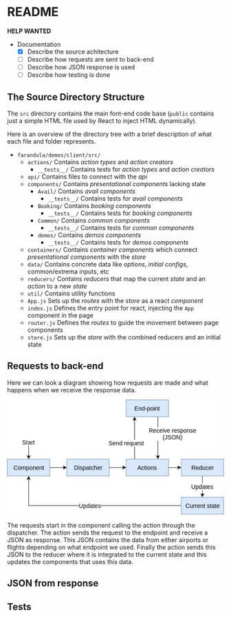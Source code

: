 # README

**HELP WANTED**

- Documentation
	- [x] Describe the source achitecture
	- [ ] Describe how requests are sent to back-end
	- [ ] Describe how JSON response is used
	- [ ] Describe how testing is done

## The Source Directory Structure

The `src` directory contains the main font-end code base (`public` contains just a simple HTML file used by React
to inject HTML dynamically).

Here is an overview of the directory tree with a brief description of what each file and folder represents.

- `farandula/demos/client/src/`
    - `actions/`
        Contains *action types* and *action creators*
        - `__tests__/` Contains tests for *action types* and *action creators*
    - `api/` Contains files to connect with the *api*
    - `components/` Contains *presentational components* lacking state
        - `Avail/` Contains *avail components*
          - `__tests__/` Contains tests for *avail components*
        - `Booking/` Contains *booking components*
          - `__tests__/` Contains tests for *booking components*
        - `Common/` Contains *common components*
          - `__tests__/` Contains tests for *common components*
        - `demos/` Contains *demos components*
          - `__tests__/` Contains tests for *demos components*
    - `containers/` Contains *container components* which connect *presentational components* with the *store*
    - `data/` Contains concrete data like *options*, *initial configs*, common/extrema inputs, etc
    - `reducers/` Contains *reducers* that map the current *state* and an *action* to a new *state*
    - `util/` Contains utility functions
    - `App.js` Sets up the *routes* with the *store* as a react *component*
    - `index.js` Defines the entry point for react, injecting the `App` component in the page
    - `router.js` Defines the *routes* to guide the movement between page components
    - `store.js` Sets up the *store* with the combined reducers and an initial state

## Requests to back-end

Here we can look a diagram showing how requests are made and what happens when we receive the response data.

![Screenshot](Diagram_calls.jpg)

The requests start in the component calling the action through the dispatcher. The action sends the request to the endpoint and receive a JSON as response. This JSON contains the data from either airports or flights depending on what endpoint we used. Finally the action sends this JSON to the reducer where it is integrated to the current state and this updates the components that uses this data.

## JSON from response


## Tests


